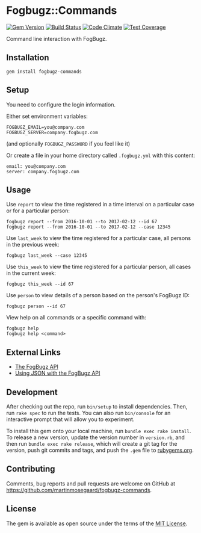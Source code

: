 # Fogbugz::Commands

[![Gem Version](https://badge.fury.io/rb/fogbugz-commands.svg)](https://badge.fury.io/rb/fogbugz-commands)
[![Build Status](https://travis-ci.org/martinmosegaard/fogbugz-commands.svg?branch=master)](https://travis-ci.org/martinmosegaard/fogbugz-commands)
[![Code Climate](https://codeclimate.com/github/martinmosegaard/fogbugz-commands/badges/gpa.svg)](https://codeclimate.com/github/martinmosegaard/fogbugz-commands)
[![Test Coverage](https://codeclimate.com/github/martinmosegaard/fogbugz-commands/badges/coverage.svg)](https://codeclimate.com/github/martinmosegaard/fogbugz-commands/coverage)

Command line interaction with FogBugz.

## Installation

    gem install fogbugz-commands

## Setup

You need to configure the login information.

Either set environment variables:

    FOGBUGZ_EMAIL=you@company.com
    FOGBUGZ_SERVER=company.fogbugz.com

(and optionally `FOGBUGZ_PASSWORD` if you feel like it)

Or create a file in your home directory called `.fogbugz.yml` with this content:

    email: you@company.com
    server: company.fogbugz.com

## Usage

Use `report` to view the time registered in a time interval on a particular case or for a particular person:

    fogbugz report --from 2016-10-01 --to 2017-02-12 --id 67
    fogbugz report --from 2016-10-01 --to 2017-02-12 --case 12345

Use `last_week` to view the time registered for a particular case, all persons in the previous week:

    fogbugz last_week --case 12345

Use `this_week` to view the time registered for a particular person, all cases in the current week:

    fogbugz this_week --id 67

Use `person` to view details of a person based on the person's FogBugz ID:

    fogbugz person --id 67

View help on all commands or a specific command with:

    fogbugz help
    fogbugz help <command>

## External Links

- [The FogBugz API](http://help.fogcreek.com/the-fogbugz-api)
- [Using JSON with the FogBugz API](http://help.fogcreek.com/10853/using-json-with-the-fogbugz-api)

## Development

After checking out the repo, run `bin/setup` to install dependencies. Then, run `rake spec` to run the tests. You can also run `bin/console` for an interactive prompt that will allow you to experiment.

To install this gem onto your local machine, run `bundle exec rake install`. To release a new version, update the version number in `version.rb`, and then run `bundle exec rake release`, which will create a git tag for the version, push git commits and tags, and push the `.gem` file to [rubygems.org](https://rubygems.org).

## Contributing

Comments, bug reports and pull requests are welcome on GitHub at https://github.com/martinmosegaard/fogbugz-commands.

## License

The gem is available as open source under the terms of the [MIT License](http://opensource.org/licenses/MIT).
